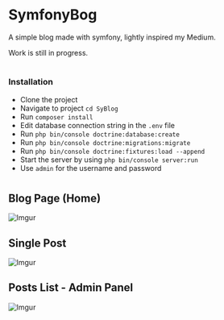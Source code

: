 # SymfonyBog
A simple blog made with symfony, lightly inspired my Medium.

Work is still in progress.


#


### Installation
* Clone the project
* Navigate to project `cd SyBlog`
* Run `composer install`
* Edit database connection string in the `.env` file
* Run `php bin/console doctrine:database:create`
* Run `php bin/console doctrine:migrations:migrate`
* Run `php bin/console doctrine:fixtures:load --append`
* Start the server by using `php bin/console server:run`
* Use `admin` for the username and password


#


## Blog Page (Home)
![Imgur](https://i.imgur.com/YRm3EuK.jpg)



## Single Post
![Imgur](https://i.imgur.com/cxFpAaP.jpg)



## Posts List - Admin Panel
![Imgur](https://i.imgur.com/nEFPnBL.png)
